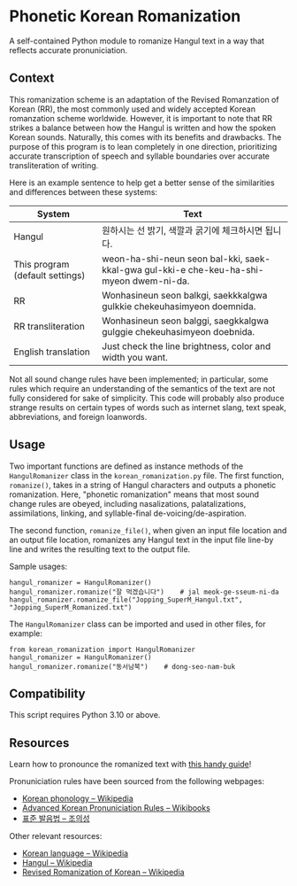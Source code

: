 # Phonetic Korean Romanization

A self-contained Python module to romanize Hangul text in a way that reflects accurate pronuniciation.


## Context

This romanization scheme is an adaptation of the Revised Romanzation of Korean (RR), the most commonly used and widely accepted Korean romanzation scheme worldwide. However, it is important to note that RR strikes a balance between how the Hangul is written and how the spoken Korean sounds. Naturally, this comes with its benefits and drawbacks. The purpose of this program is to lean completely in one direction, prioritizing accurate transcription of speech and syllable boundaries over accurate transliteration of writing.

Here is an example sentence to help get a better sense of the similarities and differences between these systems:

| System | Text |
| ----------- | ----------- |
| Hangul | 원하시는 선 밝기, 색깔과 굵기에 체크하시면 됩니다. |
| This program (default settings) | weon-ha-shi-neun seon bal-kki, saek-kkal-gwa gul-kki-e che-keu-ha-shi-myeon dwem-ni-da. |
| RR | Wonhasineun seon balkgi, saekkkalgwa gulkkie chekeuhasimyeon doemnida. |
| RR transliteration | Wonhasineun seon balggi, saegkkalgwa gulggie chekeuhasimyeon doebnida. |
| English translation | Just check the line brightness, color and width you want. |

Not all sound change rules have been implemented; in particular, some rules which require an understanding of the semantics of the text are not fully considered for sake of simplicity. This code will probably also produce strange results on certain types of words such as internet slang, text speak, abbreviations, and foreign loanwords.


## Usage

Two important functions are defined as instance methods of the `HangulRomanizer` class in the `korean_romanization.py` file. The first function, `romanize()`, takes in a string of Hangul characters and outputs a phonetic romanization. Here, "phonetic romanization" means that most sound change rules are obeyed, including nasalizations, palatalizations, assimilations, linking, and syllable-final de-voicing/de-aspiration.

The second function, `romanize_file()`, when given an input file location and an output file location, romanizes any Hangul text in the input file line-by line and writes the resulting text to the output file.

Sample usages:
```python3
hangul_romanizer = HangulRomanizer()
hangul_romanizer.romanize("잘 먹겠습니다")    # jal meok-ge-sseum-ni-da 
hangul_romanizer.romanize_file("Jopping_SuperM_Hangul.txt", "Jopping_SuperM_Romanized.txt")
```

The `HangulRomanizer` class can be imported and used in other files, for example:
```python3
from korean_romanization import HangulRomanizer
hangul_romanizer = HangulRomanizer()
hangul_romanizer.romanize("동서남북")    # dong-seo-nam-buk
```


## Compatibility

This script requires Python 3.10 or above.


## Resources

Learn how to pronounce the romanized text with [this handy guide](https://docs.google.com/document/d/1XNkx1R6ImgwYNysgWlGWjXfG1Xzb6qSvdctRAhZvpis/edit?usp=sharing)!

Pronuniciation rules have been sourced from the following webpages:
- [Korean phonology – Wikipedia](https://en.wikipedia.org/wiki/Korean_phonology)
- [Advanced Korean Pronuniciation Rules – Wikibooks](https://en.wikibooks.org/wiki/Korean/Advanced_Pronunciation_Rules)
- [표준 발음법 – 조의성](http://www.tufs.ac.jp/ts/personal/choes/korean/nanboku/Barum.html)

Other relevant resources:
- [Korean language – Wikipedia](https://en.wikipedia.org/wiki/Korean_language)
- [Hangul – Wikipedia](https://en.wikipedia.org/wiki/Hangul)
- [Revised Romanization of Korean – Wikipedia](https://en.wikipedia.org/wiki/Revised_Romanization_of_Korean)

